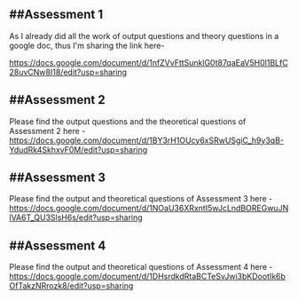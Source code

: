 ##Assessment 1
---------------------------------

As I already did all the work of output questions and theory questions in a google doc, thus I'm sharing the link here- 

https://docs.google.com/document/d/1nfZVvFttSunklG0t87qaEaV5H0l1BLfC28uvCNw8I18/edit?usp=sharing


##Assessment 2
---------------------------------
Please find the output questions and the theoretical questions of Assessment 2 here - 
https://docs.google.com/document/d/1BY3rH1OUcy6xSRwUSgiC_h9y3qB-YdudRk4SkhxvF0M/edit?usp=sharing


##Assessment 3
---------------------------------
Please find the output and theoretical questions of Assessment 3 here - 
https://docs.google.com/document/d/1NOaU36XRxntI5wJcLndBOREGwuJNlVA6T_QU3SlsH6s/edit?usp=sharing


##Assessment 4
---------------------------------
Please find the output and theoretical questions of Assessment 4 here -
https://docs.google.com/document/d/1DHsrdkdRtaBCTeSvJwi3bKDootIk6bOfTakzNRrozk8/edit?usp=sharing
